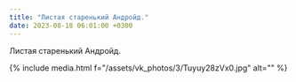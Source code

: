 ```yaml
---
title: "Листая старенький Андройд."
date: 2023-08-18 06:01:00 +0300
---
```


Листая старенький Андройд.

{% include media.html f="/assets/vk_photos/3/Tuyuy28zVx0.jpg" alt="" %}

